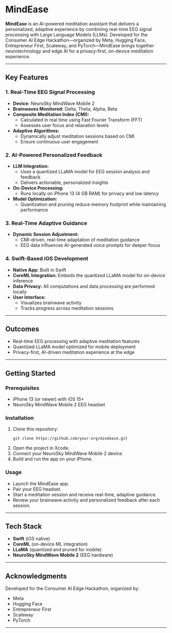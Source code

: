# MindEase

**MindEase** is an AI-powered meditation assistant that delivers a personalized, adaptive experience by combining real-time EEG signal processing with Large Language Models (LLMs). Developed for the Consumer AI Edge Hackathon—organized by Meta, Hugging Face, Entrepreneur First, Scaleway, and PyTorch—MindEase brings together neurotechnology and edge AI for a privacy-first, on-device meditation experience.

---

## Key Features

### 1. Real-Time EEG Signal Processing

- **Device:** NeuroSky MindWave Mobile 2
- **Brainwaves Monitored:** Delta, Theta, Alpha, Beta
- **Composite Meditation Index (CMI):**
  - Calculated in real time using Fast Fourier Transform (FFT)
  - Assesses user focus and relaxation levels
- **Adaptive Algorithms:**
  - Dynamically adjust meditation sessions based on CMI
  - Ensure continuous user engagement

### 2. AI-Powered Personalized Feedback

- **LLM Integration:**
  - Uses a quantized LLaMA model for EEG session analysis and feedback
  - Delivers actionable, personalized insights
- **On-Device Processing:**
  - Runs locally on iPhone 13 (4 GB RAM) for privacy and low latency
- **Model Optimization:**
  - Quantization and pruning reduce memory footprint while maintaining performance

### 3. Real-Time Adaptive Guidance

- **Dynamic Session Adjustment:**
  - CMI-driven, real-time adaptation of meditation guidance
  - EEG data influences AI-generated voice prompts for deeper focus

### 4. Swift-Based iOS Development

- **Native App:** Built in Swift
- **CoreML Integration:** Embeds the quantized LLaMA model for on-device inference
- **Data Privacy:** All computations and data processing are performed locally
- **User Interface:**
  - Visualizes brainwave activity
  - Tracks progress across meditation sessions

---

## Outcomes

- Real-time EEG processing with adaptive meditation features
- Quantized LLaMA model optimized for mobile deployment
- Privacy-first, AI-driven meditation experience at the edge

---

## Getting Started

### Prerequisites

- iPhone 13 (or newer) with iOS 15+
- NeuroSky MindWave Mobile 2 EEG headset

### Installation

1. Clone this repository:
    ```
    git clone https://github.com/your-org/mindease.git
    ```
2. Open the project in Xcode.
3. Connect your NeuroSky MindWave Mobile 2 device.
4. Build and run the app on your iPhone.

### Usage

- Launch the MindEase app.
- Pair your EEG headset.
- Start a meditation session and receive real-time, adaptive guidance.
- Review your brainwave activity and personalized feedback after each session.

---

## Tech Stack

- **Swift** (iOS native)
- **CoreML** (on-device ML integration)
- **LLaMA** (quantized and pruned for mobile)
- **NeuroSky MindWave Mobile 2** (EEG hardware)

---

## Acknowledgments

Developed for the Consumer AI Edge Hackathon, organized by:

- Meta
- Hugging Face
- Entrepreneur First
- Scaleway
- PyTorch

---

